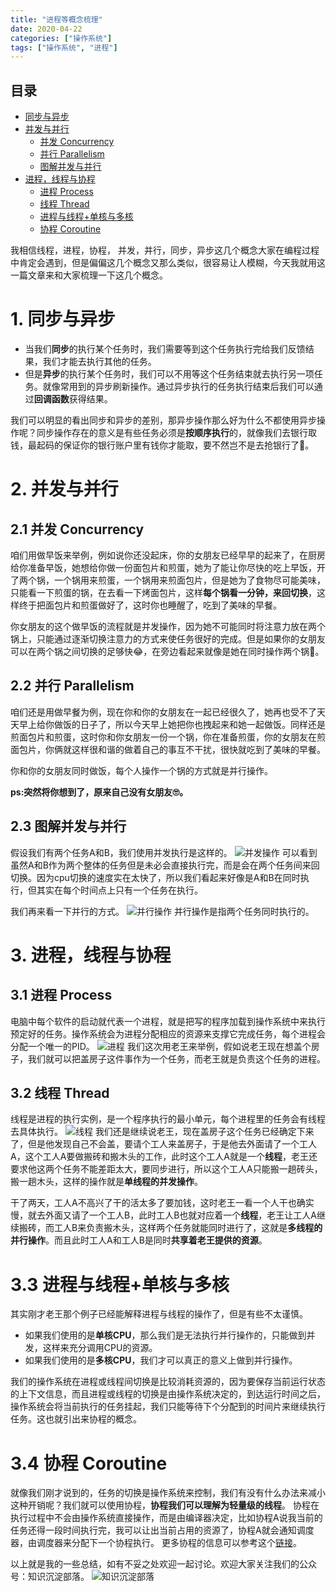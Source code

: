 ```yaml
---
title: "进程等概念梳理"
date: 2020-04-22
categories: ["操作系统"]
tags: ["操作系统", "进程"]
---
```


## 目录
- <a href = "#同步与异步">同步与异步</a>
- <a href = "#并发与并行">并发与并行</a>
    - <a href = "#并发-Concurrency">并发 Concurrency</a>
    - <a href = "#并行-Parallelism">并行 Parallelism</a>
    - <a href = "#图解并发与并行">图解并发与并行</a>
- <a href = "#进程-线程与协程">进程，线程与协程</a>
    - <a href = "#进程-Process">进程 Process</a>
    - <a href = "#线程-Thread">线程 Thread</a>
    - <a href = "#进程与线程-单核与多核">进程与线程+单核与多核</a>
    - <a href = "#协程-Coroutine">协程 Coroutine</a>

我相信线程，进程，协程， 并发，并行，同步，异步这几个概念大家在编程过程中肯定会遇到，但是偏偏这几个概念又那么类似，很容易让人模糊，今天我就用这一篇文章来和大家梳理一下这几个概念。

# 1. 同步与异步
- 当我们**同步**的执行某个任务时，我们需要等到这个任务执行完给我们反馈结果，我们才能去执行其他的任务。
- 但是**异步**的执行某个任务时，我们可以不用等这个任务结束就去执行另一项任务。就像常用到的异步刷新操作。通过异步执行的任务执行结束后我们可以通过**回调函数**获得结果。

我们可以明显的看出同步和异步的差别，那异步操作那么好为什么不都使用异步操作呢？同步操作存在的意义是有些任务必须是**按顺序执行**的，就像我们去银行取钱，最起码的保证你的银行账户里有钱你才能取，要不然岂不是去抢银行了🌝。
# 2. 并发与并行
## 2.1 并发 Concurrency
咱们用做早饭来举例，例如说你还没起床，你的女朋友已经早早的起来了，在厨房给你准备早饭，她想给你做一份面包片和煎蛋，她为了能让你尽快的吃上早饭，开了两个锅，一个锅用来煎蛋，一个锅用来煎面包片，但是她为了食物尽可能美味，只能看一下煎蛋的锅，在去看一下烤面包片，这样**每个锅看一分钟，来回切换**，这样终于把面包片和煎蛋做好了，这时你也睡醒了，吃到了美味的早餐。

你女朋友的这个做早饭的流程就是并发操作，因为她不可能同时将注意力放在两个锅上，只能通过逐渐切换注意力的方式来使任务很好的完成。但是如果你的女朋友可以在两个锅之间切换的足够快😂，在旁边看起来就像是她在同时操作两个锅🤣。

## 2.2 并行 Parallelism
咱们还是用做早餐为例，现在你和你的女朋友在一起已经很久了，她再也受不了天天早上给你做饭的日子了，所以今天早上她把你也拽起来和她一起做饭。同样还是煎面包片和煎蛋，这时你和你女朋友一份一个锅，你在准备煎蛋，你的女朋友在煎面包片，你俩就这样很和谐的做着自己的事互不干扰，很快就吃到了美味的早餐。

你和你的女朋友同时做饭，每个人操作一个锅的方式就是并行操作。

**ps:突然将你想到了，原来自己没有女朋友🙄。**

## 2.3 图解并发与并行
假设我们有两个任务A和B，我们使用并发执行是这样的。
![并发操作](https://user-gold-cdn.xitu.io/2020/4/6/1714e91a50149853?w=1200&h=300&f=jpeg&s=18569)
可以看到虽然A和B作为两个整体的任务但是未必会直接执行完，而是会在两个任务间来回切换。因为cpu切换的速度实在太快了，所以我们看起来好像是A和B在同时执行，但其实在每个时间点上只有一个任务在执行。

我们再来看一下并行的方式。
![并行操作](https://user-gold-cdn.xitu.io/2020/4/6/1714e91a5089b9b7?w=1200&h=300&f=jpeg&s=11009)
并行操作是指两个任务同时执行的。

# 3. 进程，线程与协程
## 3.1 进程 Process
电脑中每个软件的启动就代表一个进程，就是把写的程序加载到操作系统中来执行预定好的任务。操作系统会为进程分配相应的资源来支撑它完成任务，每个进程会分配一个唯一的PID。
![进程](https://user-gold-cdn.xitu.io/2020/4/6/1714e91a525bfdf6?w=1546&h=562&f=png&s=221864)
我们这次用老王来举例，假如说老王现在想盖个房子，我们就可以把盖房子这件事作为一个任务，而老王就是负责这个任务的进程。

## 3.2 线程 Thread
线程是进程的执行实例，是一个程序执行的最小单元，每个进程里的任务会有线程去具体执行。
![线程](https://user-gold-cdn.xitu.io/2020/4/6/1714e91a52af611c?w=1552&h=412&f=png&s=164625)
我们还是继续说老王，现在盖房子这个任务已经确定下来了，但是他发现自己不会盖，要请个工人来盖房子，于是他去外面请了一个工人A，这个工人A要做搬砖和搬木头的工作，此时这个工人A就是一个**线程**，老王还要求他这两个任务不能差距太大，要同步进行，所以这个工人A只能搬一趟砖头，搬一趟木头，这样的操作就是**单线程的并发操作**。

干了两天，工人A不高兴了干的活太多了要加钱，这时老王一看一个人干也确实慢，就去外面又请了一个工人B，此时工人B也就对应着一个**线程**，老王让工人A继续搬砖，而工人B来负责搬木头，这样两个任务就能同时进行了，这就是**多线程的并行操作**。而且此时工人A和工人B是同时**共享着老王提供的资源**。

# 3.3 进程与线程+单核与多核
其实刚才老王那个例子已经能解释进程与线程的操作了，但是有些不太谨慎。
- 如果我们使用的是**单核CPU**，那么我们是无法执行并行操作的，只能做到并发，这样来充分调用CPU的资源。
- 如果我们使用的是**多核CPU**，我们才可以真正的意义上做到并行操作。

我们的操作系统在进程或线程间切换是比较消耗资源的，因为要保存当前运行状态的上下文信息，而且进程或线程的切换是由操作系统决定的，到达运行时间之后，操作系统会将当前执行的任务挂起，我们只能等待下个分配到的时间片来继续执行任务。这也就引出来协程的概念。

# 3.4 协程 Coroutine
就像我们刚才说到的，任务的切换是操作系统来控制，我们有没有什么办法来减小这种开销呢？我们就可以使用协程，**协程我们可以理解为轻量级的线程**。
协程在执行过程中不会由操作系统直接操作，而是由编译器决定，比如协程A说我当前的任务还得一段时间执行完，我可以让出当前占用的资源了，协程A就会通知调度器，由调度器来分配下一个协程执行。
更多协程的信息可以参考这个[链接](https://www.jianshu.com/p/2782f8c49b2a)。

以上就是我的一些总结，如有不妥之处欢迎一起讨论。欢迎大家关注我们的公众号：知识沉淀部落。
![知识沉淀部落](https://user-gold-cdn.xitu.io/2020/4/6/1714e8ddd9c3eba9?w=258&h=258&f=png&s=33911)